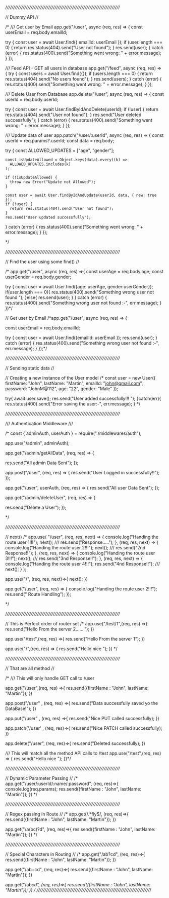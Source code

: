 
/*//////////////////////////////////////////////////////////////////////*/

// Dummy API //

/*
/// Get user by Email
app.get("/user", async (req, res) => {
  const userEmail = req.body.emailId;

  try {
    const user = await User.find({ emailId: userEmail });
    if (user.length === 0) {
      return res.status(404).send("User not found");
    }
    res.send(user);
  } catch (error) {
    res.status(400).send("Something went wrong: " + error.message);
  }
});

/// Feed API - GET all users in database
app.get("/feed", async (req, res) => {
  try {
    const users = await User.find({});
    if (users.length === 0) {
      return res.status(404).send("No users found");
    }
    res.send(users);
  } catch (error) {
    res.status(400).send("Something went wrong: " + error.message);
  }
});

/// Delete User from Database
app.delete("/user", async (req, res) => {
  const userId = req.body.userId;

  try {
    const user = await User.findByIdAndDelete(userId);
    if (!user) {
      return res.status(404).send("User not found");
    }
    res.send("User deleted successfully");
  } catch (error) {
    res.status(400).send("Something went wrong: " + error.message);
  }
});

/// Update data of user
app.patch("/user/:userId", async (req, res) => {
  const userId = req.params?.userId;
  const data = req.body;

  try {
    const ALLOWED_UPDATES = ["age", "gender"];

    const isUpdateAllowed = Object.keys(data).every((k) =>
      ALLOWED_UPDATES.includes(k)
    );

    if (!isUpdateAllowed) {
      throw new Error("Update not Allowed");
    }

    const user = await User.findByIdAndUpdate(userId, data, { new: true });
    if (!user) {
      return res.status(404).send("User not found");
    }
    res.send("User updated successfully");
  } catch (error) {
    res.status(400).send("Something went wrong: " + error.message);
  }
});

*/

/*//////////////////////////////////////////////////////////////////////*/

// Find the user using some find() //

/*
app.get("/user", async (req, res) =>{
  const userAge = req.body.age;
  const userGender = req.body.gender;

 try {
  const user = await User.find({age: userAge, gender:userGender});
  if(user.length === 0){
    res.status(400).send("Something wrong user not found ");
  }else{
    res.send(user);
  }
 } catch (error) {
  res.status(400).send("Something wrong user not found :-", err.message);
 }
})*/

// Get user by Email
/*app.get("/user", async (req, res) => {
  
  const userEmail = req.body.emailId;
  
  try {
    const user = await User.find({emailId: userEmail });
    res.send(user);
  } catch (error) {
    res.status(400).send("Something wrong user not found :-", err.message);
  }
});*/

/*//////////////////////////////////////////////////////////////////////*/

// Sending static data //

// Creating a new instance of the User model
/*
  const user = new User({
    firstName: "John",
    lastName: "Martin",
    emailId: "john@gmail.com",
    password: "JohnM@112",
    age: "22",
    gender: "Male"
  });

  try{
    await user.save();
    res.send("User added successfully!!! ");
  }catch(err){
    res.status(400).send("Error saving the user:-", err.message);
  }
*/

/*//////////////////////////////////////////////////////////////////////*/

/// Authentication Middleware ///

/*
const { adminAuth, userAuth } = require("./middlewares/auth");

app.use("/admin", adminAuth);


app.get("/admin/getAllData", (req, res) => {

  res.send("All admin Data Sent");
});

app.post("/user", (req, res) => {
  res.send("User Logged in successfully!!");
});

app.get("/user", userAuth, (req, res) => {
    res.send("All user Data Sent");
  });


app.get("/admin/deleteUser", (req, res) => {

  res.send("Delete a User");
});

*/

/*//////////////////////////////////////////////////////////////////////*/

//  next()
/*
app.use(
  "/user",
  (req, res, next) => {
    console.log("Handing the route user 1!!!");
    next();
    /// res.send("Response.....");
  },
  (req, res, next) => {
    console.log("Handing the route user 2!!!");
    next();
    /// res.send("2nd Response!!");
  },
  (req, res, next) => {
    console.log("Handing the route user 3!!!");
    next();
    /// res.send("3nd Response!!");
  },
  (req, res, next) => {
    console.log("Handing the route user 4!!!");
    res.send("4nd Response!!");
    /// next();
  }
);


app.use("/", (req, res, next)=>{
    next();
})

app.get("/user", (req, res) => {
  console.log("Handing the route user 2!!!");
  res.send(" Route Handling");
});

*/

/*//////////////////////////////////////////////////////////////////////*/

// This is Perfect order of router set
/*
app.use("/test/1",(req, res) =>{
    res.send("Hello From the server 2.......");
})

app.use("/test",(req, res) =>{
    res.send("Hello From the server 1");
})

app.use("/",(req, res) => {
    res.send("Hello nice ");
})
*/

/*//////////////////////////////////////////////////////////////////////*/

// That are all method //

/*
/// This will only handle GET call to /user

app.get("/user",(req, res) =>{
    res.send({firstName : "John", lastName: "Martin"});
})

app.post("/user" , (req, res) =>{
    res.send("Data successfully saved yo the DataBase!");
})

app.put("/user" , (req, res) =>{
    res.send("Nice PUT called successfully);
})

app.patch('/user' , (req, res)=>{
    res.send("Nice PATCH called successfully);
})

app.delete("/user", (req, res)=>{
    res.send("Deleted successfully);
})

/// This will match all the method API calls to /test
app.use("/test",(req, res) => {
    res.send("Hello nice ");
})*/

/*//////////////////////////////////////////////////////////////////////*/

// Dynamic Parameter Passing //
/*
app.get("/user/:userId/:name/:password", (req, res)=>{
    console.log(req.params);
    res.send({firstName : "John", lastName: "Martin"});
})
*/

/*//////////////////////////////////////////////////////////////////////*/

// Regex passing in Route //
/*
app.get(/.*fly$/, (req, res)=>{
    res.send({firstName : "John", lastName: "Martin"});
})

app.get("/a(bc)?d", (req, res)=>{
    res.send({firstName : "John", lastName: "Martin"});
})
*/

/*//////////////////////////////////////////////////////////////////////*/

// Special Characters in Routing //
/*
app.get("/ab?cd", (req, res)=>{
    res.send({firstName : "John", lastName: "Martin"});
})

app.get("/ab+cd", (req, res)=>{
    res.send({firstName : "John", lastName: "Martin"});
})

app.get("/ab*cd", (req, res)=>{
    res.send({firstName : "John", lastName: "Martin"});
})
*/
/*//////////////////////////////////////////////////////////////////////*/
